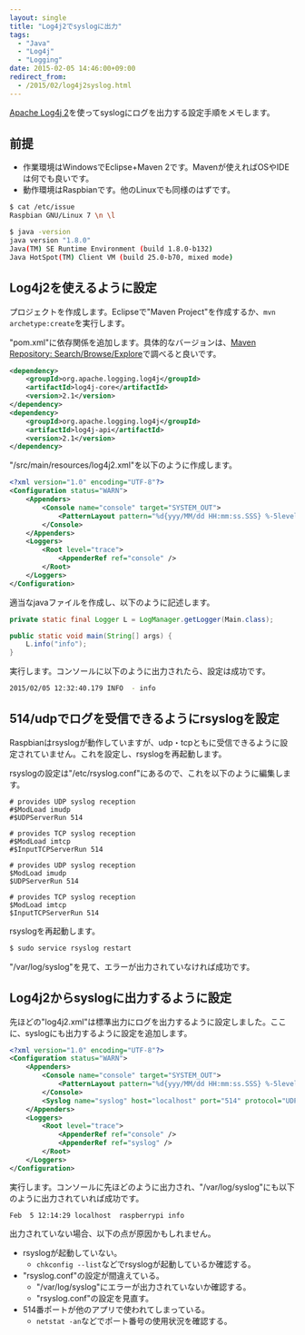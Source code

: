 ```yaml
---
layout: single
title: "Log4j2でsyslogに出力"
tags:
  - "Java"
  - "Log4j"
  - "Logging"
date: 2015-02-05 14:46:00+09:00
redirect_from:
  - /2015/02/log4j2syslog.html
---
```


[Apache Log4j 2](http://logging.apache.org/log4j/2.x/)を使ってsyslogにログを出力する設定手順をメモします。

## 前提

- 作業環境はWindowsでEclipse+Maven 2です。Mavenが使えればOSやIDEは何でも良いです。
- 動作環境はRaspbianです。他のLinuxでも同様のはずです。

```bash
$ cat /etc/issue
Raspbian GNU/Linux 7 \n \l
```

```bash
$ java -version
java version "1.8.0"
Java(TM) SE Runtime Environment (build 1.8.0-b132)
Java HotSpot(TM) Client VM (build 25.0-b70, mixed mode)
```

## Log4j2を使えるように設定

プロジェクトを作成します。Eclipseで"Maven Project"を作成するか、`mvn archetype:create`を実行します。

"pom.xml"に依存関係を追加します。具体的なバージョンは、[Maven Repository: Search/Browse/Explore](http://mvnrepository.com/)で調べると良いです。

```xml:pom.xml
<dependency>
    <groupId>org.apache.logging.log4j</groupId>
    <artifactId>log4j-core</artifactId>
    <version>2.1</version>
</dependency>
<dependency>
    <groupId>org.apache.logging.log4j</groupId>
    <artifactId>log4j-api</artifactId>
    <version>2.1</version>
</dependency>
```

"/src/main/resources/log4j2.xml"を以下のように作成します。

```xml:log4j2.xml
<?xml version="1.0" encoding="UTF-8"?>
<Configuration status="WARN">
    <Appenders>
        <Console name="console" target="SYSTEM_OUT">
            <PatternLayout pattern="%d{yyy/MM/dd HH:mm:ss.SSS} %-5level - %msg%n" />
        </Console>
    </Appenders>
    <Loggers>
        <Root level="trace">
            <AppenderRef ref="console" />
        </Root>
    </Loggers>
</Configuration>
```

適当なjavaファイルを作成し、以下のように記述します。

```java
private static final Logger L = LogManager.getLogger(Main.class);

public static void main(String[] args) {
    L.info("info");
}
```

実行します。コンソールに以下のように出力されたら、設定は成功です。

```bash
2015/02/05 12:32:40.179 INFO  - info
```

## 514/udpでログを受信できるようにrsyslogを設定

Raspbianはrsyslogが動作していますが、udp・tcpともに受信できるように設定されていません。これを設定し、rsyslogを再起動します。

rsyslogの設定は"/etc/rsyslog.conf"にあるので、これを以下のように編集します。

```bash:rsyslog.conf(修正前)
# provides UDP syslog reception
#$ModLoad imudp
#$UDPServerRun 514

# provides TCP syslog reception
#$ModLoad imtcp
#$InputTCPServerRun 514
```

```bash:rsyslog.conf(修正後)
# provides UDP syslog reception
$ModLoad imudp
$UDPServerRun 514

# provides TCP syslog reception
$ModLoad imtcp
$InputTCPServerRun 514
```

rsyslogを再起動します。

```bash
$ sudo service rsyslog restart
```

"/var/log/syslog"を見て、エラーが出力されていなければ成功です。

## Log4j2からsyslogに出力するように設定

先ほどの"log4j2.xml"は標準出力にログを出力するように設定しました。ここに、syslogにも出力するように設定を追加します。

```xml:log4j2.xml
<?xml version="1.0" encoding="UTF-8"?>
<Configuration status="WARN">
    <Appenders>
        <Console name="console" target="SYSTEM_OUT">
            <PatternLayout pattern="%d{yyy/MM/dd HH:mm:ss.SSS} %-5level - %msg%n" />
        </Console>
        <Syslog name="syslog" host="localhost" port="514" protocol="UDP" />
    </Appenders>
    <Loggers>
        <Root level="trace">
            <AppenderRef ref="console" />
            <AppenderRef ref="syslog" />
        </Root>
    </Loggers>
</Configuration>
```

実行します。コンソールに先ほどのように出力され、"/var/log/syslog"にも以下のように出力されていれば成功です。

```bash:syslog
Feb  5 12:14:29 localhost  raspberrypi info
```

出力されていない場合、以下の点が原因かもしれません。

- rsyslogが起動していない。
	- `chkconfig --list`などでrsyslogが起動しているか確認する。
- "rsyslog.conf"の設定が間違えている。
	- "/var/log/syslog"にエラーが出力されていないか確認する。
	- "rsyslog.conf"の設定を見直す。
- 514番ポートが他のアプリで使われてしまっている。
	- `netstat -an`などでポート番号の使用状況を確認する。
